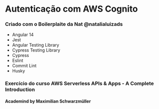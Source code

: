 # Autenticação com AWS Cognito

### Criado com o Boilerplaite da Nat @natalialuizads
- Angular 14
- Jest 
- Angular Testing Library
- Cypress Testing Library
- Cypress
- Eslint
- Commit Lint
- Husky

### Exercício do curso AWS Serverless APIs & Apps - A Complete Introduction
#### Academind by Maximilian Schwarzmüller
